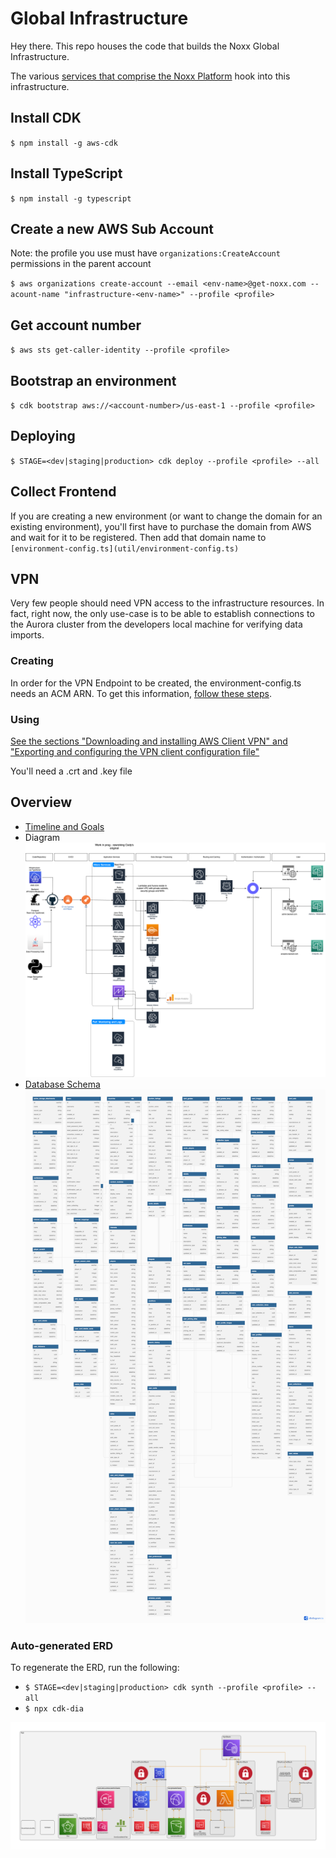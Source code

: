 # Global Infrastructure

Hey there. This repo houses the code that builds the Noxx Global Infrastructure.

The various [services that comprise the Noxx Platform](https://github.com/NoXX-Technologies/docs/blob/main/developers/services/README.md) hook into this infrastructure.

## Install CDK

`$ npm install -g aws-cdk`

## Install TypeScript

`$ npm install -g typescript`

## Create a new AWS Sub Account

Note: the profile you use must have `organizations:CreateAccount` permissions in the parent account

`$ aws organizations create-account --email <env-name>@get-noxx.com --acount-name "infrastructure-<env-name>" --profile <profile>`

## Get account number

`$ aws sts get-caller-identity --profile <profile>`

## Bootstrap an environment

`$ cdk bootstrap aws://<account-number>/us-east-1 --profile <profile>`

## Deploying

`$ STAGE=<dev|staging|production> cdk deploy --profile <profile> --all`

## Collect Frontend

If you are creating a new environment (or want to change the domain for an existing environment), you'll first have to purchase the domain from AWS and wait for it to be registered. Then add that domain name to `[environment-config.ts](util/environment-config.ts)`

## VPN

Very few people should need VPN access to the infrastructure resources. In fact, right now, the only use-case is to be able to establish connections to the Aurora cluster from the developers local machine for verifying data imports.

### Creating

In order for the VPN Endpoint to be created, the environment-config.ts needs an ACM ARN. To get this information, [follow these steps](https://docs.aws.amazon.com/vpn/latest/clientvpn-admin/client-authentication.html#mutual).

### Using

[See the sections "Downloading and installing AWS Client VPN" and "Exporting and configuring the VPN client configuration file"](https://aws.amazon.com/blogs/database/accessing-an-amazon-rds-instance-remotely-using-aws-client-vpn/)

You'll need a .crt and .key file

## Overview

- [Timeline and Goals](https://docs.google.com/spreadsheets/d/11EZpMwBINrwbvLawncP47e5jE4AiuK7G1mOnHFt0rGw/edit#gid=0)
- Diagram
  ![Diagram](Noxx%20Global%20Infrastructure%202.0.drawio.png)
- [Database Schema](https://dbdiagram.io/d/631f938d0911f91ba591ff92)
  ![Database Schema](Database%20Schema.png)

### Auto-generated ERD

To regenerate the ERD, run the following:

- `$ STAGE=<dev|staging|production> cdk synth --profile <profile> --all`
- `$ npx cdk-dia`

![Autogenerated ERD](diagram.png)
